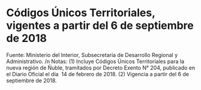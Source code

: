 # Códigos Únicos Territoriales, vigentes a partir del 6 de septiembre de 2018

Fuente: Ministerio del Interior, Subsecretaría de Desarrollo Regional y Administrativo. /n
Notas:
(1) Incluye Códigos Únicos Territoriales para la nueva región de Ñuble, tramitados por Decreto Exento N° 204, publicado en el Diario Oficial el día 
14 de febrero de 2018.
(2) Vigencia a partir del 6 de septiembre de 2018.

